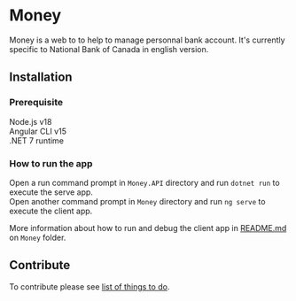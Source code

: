 # Money
Money is a web to to help to manage personnal bank account.
It's currently specific to National Bank of Canada in english version.

## Installation
### Prerequisite
Node.js v18  
Angular CLI v15  
.NET 7 runtime

### How to run the app
Open a run command prompt in `Money.API` directory and run `dotnet run` to execute the serve app.  
Open another command prompt in `Money` directory and run `ng serve` to execute the client app.

More information about how to run and debug the client app in [README.md](Money/README.md) on `Money` folder.

## Contribute
To contribute please see [list of things to do](ToDoList.md).